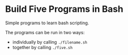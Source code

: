# Build Five Programs in Bash

Simple programs to learn bash scripting.

The programs can be run in two ways:
- individually by calling `./filename.sh`
- together by calling `./five.sh`